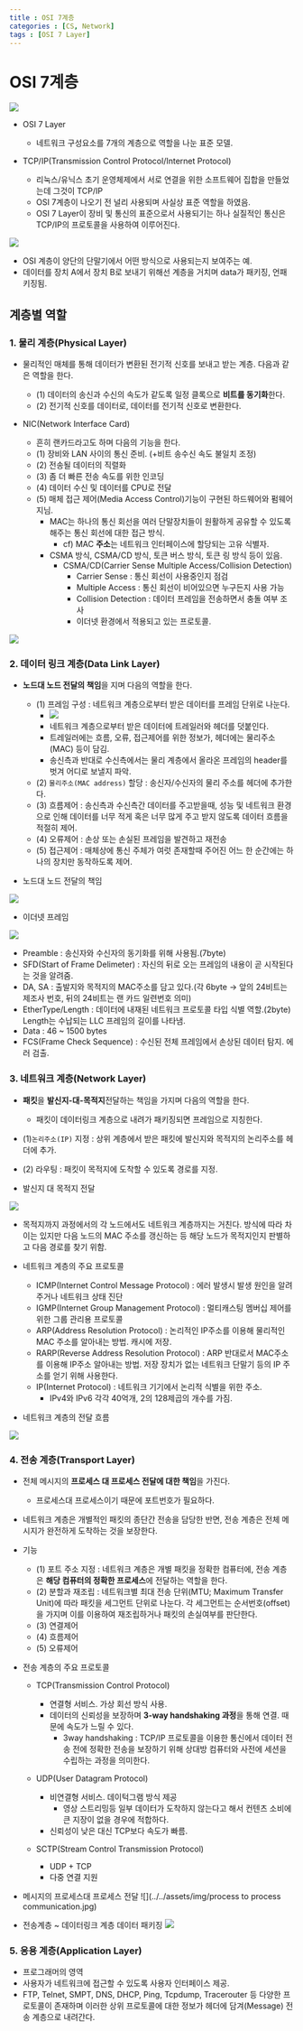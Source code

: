 ```yaml
---
title : OSI 7계층
categories : [CS, Network]
tags : [OSI 7 Layer]
---
```


# OSI 7계층

 ![](../../assets/img/OSI7_TCP_IP.png)

  - OSI 7 Layer
    - 네트워크 구성요소를 7개의 계층으로 역할을 나눈 표준 모델.
    

  - TCP/IP(Transmission Control Protocol/Internet Protocol)
    - 리눅스/유닉스 초기 운영체제에서 서로 연결을 위한 소프트웨어 집합을 만들었는데 그것이 TCP/IP
    - OSI 7계층이 나오기 전 널리 사용되며 사실상 표준 역할을 하였음.
    - OSI 7 Layer이 장비 및 통신의 표준으로서 사용되기는 하나 실질적인 통신은 TCP/IP의 프로토콜을 사용하여 이루어진다.


![](../../assets/img/end_to_end.png)

 - OSI 계층이 양단의 단말기에서 어떤 방식으로 사용되는지 보여주는 예.
 - 데이터를 장치 A에서 장치 B로 보내기 위해선 계층을 거치며 data가 패키징, 언패키징됨.

## 계층별 역할

### 1. 물리 계층(Physical Layer)

 - 물리적인 매체를 통해 데이터가 변환된 전기적 신호를 보내고 받는 계층. 다음과 같은 역할을 한다.
   - (1) 데이터의 송신과 수신의 속도가 같도록 일정 클록으로 **비트를 동기화**한다.
   - (2) 전기적 신호를 데이터로, 데이터를 전기적 신호로 변환한다.


 - NIC(Network Interface Card)
   - 흔히 랜카드라고도 하며 다음의 기능을 한다.
   - (1) 장비와 LAN 사이의 통신 준비. (+비트 송수신 속도 불일치 조정)
   - (2) 전송될 데이터의 직렬화
   - (3) 좀 더 빠른 전송 속도를 위한 인코딩
   - (4) 데이터 수신 및 데이터를 CPU로 전달
   - (5) 매체 접근 제어(Media Access Control)기능이 구현된 하드웨어와 펌웨어 지님.
     - MAC는 하나의 통신 회선을 여러 단말장치들이 원활하게 공유할 수 있도록 해주는 통신 회선에 대한 접근 방식.
       - cf) MAC **주소**는 네트워크 인터페이스에 할당되는 고유 식별자.
     - CSMA 방식, CSMA/CD 방식, 토큰 버스 방식, 토큰 링 방식 등이 있음.
       - CSMA/CD(Carrier Sense Multiple Access/Collision Detection)
         - Carrier Sense : 통신 회선이 사용중인지 점검
         - Multiple Access : 통신 회선이 비어있으면 누구든지 사용 가능
         - Collision Detection : 데이터 프레임을 전송하면서 충돌 여부 조사
         - 이더넷 환경에서 적용되고 있는 프로토콜.


![](../../assets/img/CSMA_CD.png)


### 2. 데이터 링크 계층(Data Link Layer)

 - **노드대 노드 전달의 책임**을 지며 다음의 역할을 한다.
   - (1) 프레임 구성 : 네트워크 계층으로부터 받은 데이터를 프레임 단위로 나눈다.
     - ![](../../assets/img/format-of-frame.png)
     - 네트워크 계층으로부터 받은 데이터에 트레일러와 헤더를 덧붙인다.
     - 트레일러에는 흐름, 오류, 접근제어를 위한 정보가, 헤더에는 물리주소(MAC) 등이 담김.
     - 송신측과 반대로 수신측에서는 물리 계층에서 올라온 프레임의 header를 벗겨 어디로 보낼지 파악.
   - (2) `물리주소(MAC address)` 할당 : 송신자/수신자의 물리 주소를 헤더에 추가한다.
   - (3) 흐름제어 : 송신측과 수신측간 데이터를 주고받을때, 성능 및 네트워크 환경으로 인해 데이터를 너무 적게 혹은 너무 많게 주고 받지 않도록 데이터 흐름을 적절히 제어.
   - (4) 오류제어 : 손상 또는 손실된 프레임을 발견하고 재전송
   - (5) 접근제어 : 매체상에 통신 주체가 여럿 존재할때 주어진 어느 한 순간에는 하나의 장치만 동작하도록 제어.


 - 노드대 노드 전달의 책임

![](../../assets/img/hop-to-hop.png)

 - 이더넷 프레임

 ![](../../assets/img/frame_format.png)

  - Preamble : 송신자와 수신자의 동기화를 위해 사용됨.(7byte)
  - SFD(Start of Frame Delimeter) : 자신의 뒤로 오는 프레임의 내용이 곧 시작된다는 것을 알려줌.
  - DA, SA : 출발지와 목적지의 MAC주소를 담고 있다.(각 6byte -> 앞의 24비트는 제조사 번호, 뒤의 24비트는 랜 카드 일련번호 의미)
  - EtherType/Length : 데이터에 내재된 네트워크 프로토콜 타입 식별 역할.(2byte) Length는 수납되는 LLC 프레임의 길이를 나타냄.
  - Data : 46 ~ 1500 bytes
  - FCS(Frame Check Sequence) : 수신된 전체 프레임에서 손상된 데이터 탐지. 에러 검출.

### 3. 네트워크 계층(Network Layer)

 - **패킷**을 **발신지-대-목적지**전달하는 책임을 가지며 다음의 역할을 한다.
   - 패킷이 데이터링크 계층으로 내려가 패키징되면 프레임으로 지칭한다.
 - (1)`논리주소(IP)` 지정 : 상위 계층에서 받은 패킷에 발신지와 목적지의 논리주소를 헤더에 추가.
 - (2) 라우팅 : 패킷이 목적지에 도착할 수 있도록 경로를 지정.


 - 발신지 대 목적지 전달

 ![](../../assets/img/source-to-destination.png)

 - 목적지까지 과정에서의 각 노드에서도 네트워크 계층까지는 거친다. 방식에 따라 차이는 있지만 다음 노드의 MAC 주소를 갱신하는 등 해당 노드가 목적지인지 판별하고 다음 경로를 찾기 위함.


 - 네트워크 계층의 주요 프로토콜
   - ICMP(Internet Control Message Protocol) : 에러 발생시 발생 원인을 알려주거나 네트워크 상태 진단
   - IGMP(Internet Group Management Protocol) : 멀티캐스팅 멤버십 제어를 위한 그룹 관리용 프로토콜
   - ARP(Address Resolution Protocol) : 논리적인 IP주소를 이용해 물리적인 MAC 주소를 알아내는 방법. 캐시에 저장.
   - RARP(Reverse Address Resolution Protocol) : ARP 반대로서 MAC주소를 이용해 IP주소 알아내는 방법. 저장 장치가 없는 네트워크 단말기 등의 IP 주소를 얻기 위해 사용한다.
   - IP(Internet Protocol) : 네트워크 기기에서 논리적 식별을 위한 주소.
     - IPv4와 IPv6 각각 40억개, 2의 128제곱의 개수를 가짐.

 - 네트워크 계층의 전달 흐름

![](../../assets/img/network-layer-delivery-flow.png)


### 4. 전송 계층(Transport Layer)

 - 전체 메시지의 **프로세스 대 프로세스 전달에 대한 책임**을 가진다.
   - 프로세스대 프로세스이기 때문에 포트번호가 필요하다.
 - 네트워크 계층은 개별적인 패킷의 종단간 전송을 담당한 반면, 전송 계층은 전체 메시지가 완전하게 도착하는 것을 보장한다.

- 기능
  - (1) 포트 주소 지정 : 네트워크 계층은 개별 패킷을 정확한 컴퓨터에, 전송 계층은 **해당 컴퓨터의 정확한 프로세스**에 전달하는 역할을 한다.
  - (2) 분할과 재조립 : 네트워크별 최대 전송 단위(MTU; Maximum Transfer Unit)에 따라 패킷을 세그먼트 단위로 나눈다. 각 세그먼트는 순서번호(offset)을 가지며 이를 이용하여 재조립하거나 패킷의 손실여부를 판단한다.
  - (3) 연결제어
  - (4) 흐름제어
  - (5) 오류제어

 - 전송 계층의 주요 프로토콜
   - TCP(Transmission Control Protocol)
     - 연결형 서비스. 가상 회선 방식 사용.
     - 데이터의 신뢰성을 보장하며 **3-way handshaking 과정**을 통해 연결. 때문에 속도가 느릴 수 있다.
       - 3way handshaking : TCP/IP 프로토콜을 이용한 통신에서 데이터 전송 전에 정확한 전송을 보장하기 위해 상대방 컴퓨터와 사전에 세션을 수립하는 과정을 의미한다.


   - UDP(User Datagram Protocol)
     - 비연결형 서비스. 데이턱그램 방식 제공
       - 영상 스트리밍등 일부 데이터가 도착하지 않는다고 해서 컨텐츠 소비에 큰 지장이 없을 경우에 적합하다.
     - 신뢰성이 낮은 대신 TCP보다 속도가 빠름.


   - SCTP(Stream Control Transmission Protocol)
     - UDP + TCP
     - 다중 연결 지원


 - 메시지의 프로세스대 프로세스 전달
 ![](../../assets/img/process to process communication.jpg)


 - 전송계층 ~ 데이터링크 계층 데이터 패키징
 ![](../../assets/img/transport-layer-delivery-example.jpg)


### 5. 응용 계층(Application Layer)

  - 프로그래머의 영역
  - 사용자가 네트워크에 접근할 수 있도록 사용자 인터페이스 제공.
  - FTP, Telnet, SMPT, DNS, DHCP, Ping, Tcpdump, Tracerouter 등 다양한 프로토콜이 존재하며 이러한 상위 프로토콜에 대한 정보가 헤더에 담겨(Message) 전송 계층으로 내려간다.